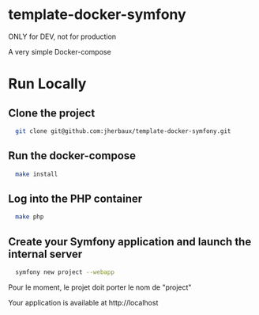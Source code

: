# template-docker-symfony
ONLY for DEV, not for production

A very simple Docker-compose

# Run Locally
## Clone the project

```bash
  git clone git@github.com:jherbaux/template-docker-symfony.git
```

## Run the docker-compose
```bash
  make install
```

## Log into the PHP container
```bash
  make php
```

## Create your Symfony application and launch the internal server
```bash
  symfony new project --webapp
```

Pour le moment, le projet doit porter le nom de "project"


Your application is available at http://localhost

